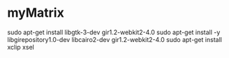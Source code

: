 # myMatrix

sudo apt-get install libgtk-3-dev gir1.2-webkit2-4.0
sudo apt-get install -y libgirepository1.0-dev libcairo2-dev gir1.2-webkit2-4.0
sudo apt-get install xclip xsel


